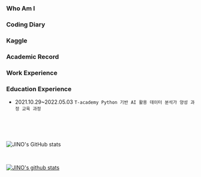 ### Who Am I

### Coding Diary

### Kaggle

### Academic Record

### Work Experience

### Education Experience
- 2021.10.29~2022.05.03 `T-academy Python 기반 AI 활용 데이터 분석가 양성 과정 교육 과정`


<br>
<br>
<br>

![JINO's GitHub stats](https://github-readme-stats.vercel.app/api?username=jinho2070&theme=github_dark&show_icons=true)

<br>

[![JINO's github stats](https://github-readme-stats.vercel.app/api/top-langs/?username=jinho2070&show_icons=true&hide_border=true&title_color=004386&icon_color=004386&layout=compact)](https://github.com/jinho2070)
